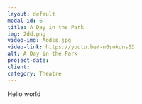 ```yaml
---
layout: default
modal-id: 6
title: A Day in the Park
img: 2dd.png
video-img: Addss.jpg
video-link: https://youtu.be/-n0sokdns6I
alt: A Day in the Park
project-date: 
client:
category: Theatre
---
```

Hello world
